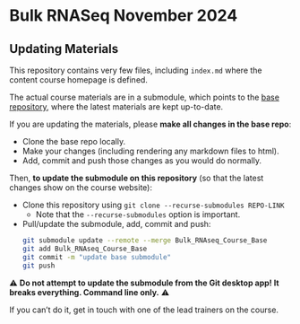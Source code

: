 # Bulk RNASeq November 2024



## Updating Materials

This repository contains very few files, including `index.md` where the content course homepage is defined.

The actual course materials are in a submodule, which points to the [base
repository](https://github.com/bioinformatics-core-shared-training/Bulk_RNAseq_Course_Base),
where the latest materials are kept up-to-date.

If you are updating the materials, please **make all changes in the base repo**:

- Clone the base repo locally.
- Make your changes (including rendering any markdown files to html).
- Add, commit and push those changes as you would do normally.

Then, **to update the submodule on this repository** (so that the latest changes show on the course website):

- Clone this repository using `git clone --recurse-submodules REPO-LINK`
    - Note that the `--recurse-submodules` option is important.
- Pull/update the submodule, add, commit and push:
    ```bash
    git submodule update --remote --merge Bulk_RNAseq_Course_Base
    git add Bulk_RNAseq_Course_Base
    git commit -m "update base submodule"
    git push
    ```

⚠️ **Do not attempt to update the submodule from the Git desktop app!
It breaks everything.
Command line only.** ⚠️

If you can’t do it, get in touch with one of the lead trainers on the course.
